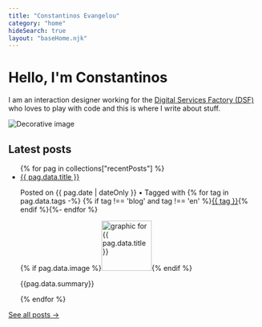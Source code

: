 ```yaml
---
title: "Constantinos Evangelou"
category: "home"
hideSearch: true
layout: "baseHome.njk"
---
```

<style>
main li {
    margin-bottom: 5px;
    list-style-type: "– ";
}
</style>
<div class="row pop-medium govcy-rounded-2">
    <div class="govcy-col-6 govcy-mb-3">
        <h1 class="govcy-mt-3 govcy-mb-5 govcy-fs-2">Hello, I'm Constantinos</h1>
        <p class="govcy-fs-5">I am an interaction designer working for the <a href="https://dsf.dmrid.gov.cy" target="_blank">Digital Services Factory (DSF)</a> who loves to play with code and this is where I write about stuff.</p>
    </div>
    <div class="govcy-col-6 govcy-my-3">
        <img class="govcy-mt-3 img-fluid pop-small" src="{{'/img/DS-in-cafe.jpg' | url}}" alt="Decorative image">
    </div>
</div>


<div class="row"><div class="govcy-col-8 govcy-mt-4">

## Latest posts
<ul class="govcy-pl-0" data-pagefind-ignore>{% for pag in collections["recentPosts"]  %}
<li class="nav-side govcy-br-bottom-1 govcy-br-bottom-standard govcy-py-2 govcy-mb-4"><a class="govcy-fw-bold" href="{{ pag.url | url }}">{{ pag.data.title }}</a>
    <p class="post-date govcy-mb-1">Posted on <time datetime="{{ pag.date | dateISO }}">{{ pag.date | dateOnly }}</time> • Tagged with {% for tag in pag.data.tags -%}
        {% if tag !== 'blog' and tag !== 'en' %}<a class="post-tag" href="{{ ('/tags/' ~ tag) | url }}">{{ tag }}</a>{% endif %}{%- endfor %}</p>
    {% if pag.data.image %}<a href="{{ pag.url | url }}"><img aria-hidden="true" style="height:100px" src="{{ (site.imagesLocation ~ pag.data.image) | url }}" alt="graphic for {{ pag.data.title }}" class="img-fluid govcy-mb-2"></a>{% endif %}
    <p>{{pag.data.summary}}</p></li>
{% endfor %}</ul>

[See all posts →](../blog)

</div></div>